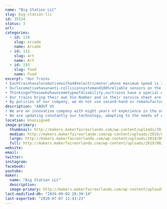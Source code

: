 ```yaml
---
name: "Big Station LLC"
slug: big-station-llc
id: 35524
status: 3
url: 
categories:
  - id: 110
    slug: arcade
    name: Arcade
  - id: 112
    slug: art
    name: Art
  - id: 193
    slug: food
    name: Food
excerpt: "Our Trains
• Eachtrainhasalocomotivewitha48Velectricmotor,whose maximum speed is 3.5 MPH. And 4 wagons with capacity for 6 children or 4 adults.
• Ourlocomotivehasananti-collisionsystemand100%reliable sensors on the lateral and frontal parts, which prevent any possibility of accident, providing security to all visitors in the Mall.
• Thinkingofthosewhohavesometypeofdisability,ourtrains have a special wagon to transport people in wheelchairs or electric cars.
• Our trains bring their own Vin Number and in their service sheet are the technical specifications, thus certifying the authenticity and quality of the materials with which it was made.
• By policies of our company, we do not use second-hand or remanufactured parts."
description: "ABOUT US
• We are an innovative company with eight years of experience in the area of entertainment equipment. Our priority is to provide families with unforgettable experiences.
• We are updating constantly our technology, adapting to the needs of our customers."
location: Unassigned
image-primary:
  thumbnail: http://makers.makerfaireorlando.com/wp-content/uploads/2019/08/2709C9AC-1659-461A-9D1A-C2150BADA64D-150x150.jpeg
  medium: http://makers.makerfaireorlando.com/wp-content/uploads/2019/08/2709C9AC-1659-461A-9D1A-C2150BADA64D-225x300.jpeg
  large: http://makers.makerfaireorlando.com/wp-content/uploads/2019/08/2709C9AC-1659-461A-9D1A-C2150BADA64D-768x1024.jpeg
  full: http://makers.makerfaireorlando.com/wp-content/uploads/2019/08/2709C9AC-1659-461A-9D1A-C2150BADA64D.jpeg
website: 
email: 
twitter: 
instagram: 
facebook: 
youtube: 
maker:
  name: "Big Station LLC"
  description:
  image-primary: http://makers.makerfaireorlando.com/wp-content/uploads/2019/08/296C8AF9-9946-4AD4-8458-0369C5A59C21-1024x939.jpeg
last-modified-db: "2019-09-02 20:39:24"
last-exported: "2020-07-07 11:43:23"
---
```

